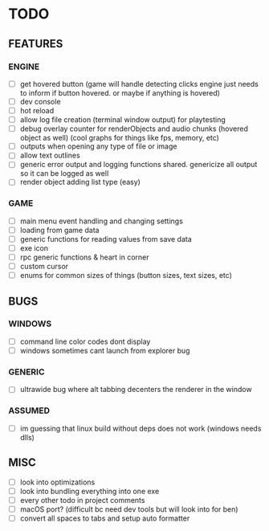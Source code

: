 # TODO

## FEATURES

### ENGINE

- [ ] get hovered button (game will handle detecting clicks engine just needs to inform if button hovered. or maybe if anything is hovered)
- [ ] dev console
- [ ] hot reload
- [ ] allow log file creation (terminal window output) for playtesting
- [ ] debug overlay counter for renderObjects and audio chunks (hovered object as well) (cool graphs for things like fps, memory, etc)
- [ ] outputs when opening any type of file or image
- [ ] allow text outlines
- [ ] generic error output and logging functions shared. genericize all output so it can be logged as well
- [ ] render object adding list type (easy)

### GAME

- [ ] main menu event handling and changing settings
- [ ] loading from game data
- [ ] generic functions for reading values from save data
- [ ] exe icon
- [ ] rpc generic functions & heart in corner
- [ ] custom cursor
- [ ] enums for common sizes of things (button sizes, text sizes, etc)

## BUGS

### WINDOWS

- [ ] command line color codes dont display
- [ ] windows sometimes cant launch from explorer bug

### GENERIC

- [ ] ultrawide bug where alt tabbing decenters the renderer in the window

### ASSUMED

- [ ] im guessing that linux build without deps does not work (windows needs dlls)

## MISC

- [ ] look into optimizations
- [ ] look into bundling everything into one exe
- [ ] every other todo in project comments
- [ ] macOS port? (difficult bc need dev tools but will look into for ben)
- [ ] convert all spaces to tabs and setup auto formatter
